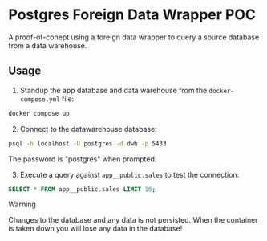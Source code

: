 # Postgres Foreign Data Wrapper POC
A proof-of-conept using a foreign data wrapper to query a source database from a data warehouse.

## Usage
1. Standup the app database and data warehouse from the `docker-compose.yml` file:
```bash
docker compose up
```

2. Connect to the datawarehouse database:
```bash
psql -h localhost -U postgres -d dwh -p 5433
```
The password is "postgres" when prompted.

3. Execute a query against `app__public.sales` to test the connection:
```SQL
SELECT * FROM app__public.sales LIMIT 10;
```

> [!WARNING]
> Changes to the database and any data is not persisted.
> When the container is taken down you will lose any data in the database!

